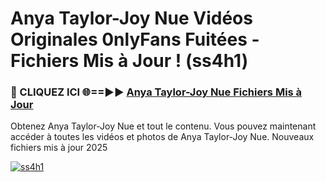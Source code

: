 # Anya Taylor-Joy Nue Vidéos Originales 0nlyFans Fuitées - Fichiers Mis à Jour ! (ss4h1)

<h3>🔴 CLIQUEZ ICI 🌐==►► <a href="https://tinyurl.com/2pmr4ezf" rel="nofollow">Anya Taylor-Joy Nue Fichiers Mis à Jour</a></h3>

Obtenez Anya Taylor-Joy Nue et tout le contenu. Vous pouvez maintenant accéder à toutes les vidéos et photos de Anya Taylor-Joy Nue. Nouveaux fichiers mis à jour 2025

[![ss4h1](https://i.imgur.com/6SNvagu.gif)](https://tinyurl.com/2pmr4ezf)
